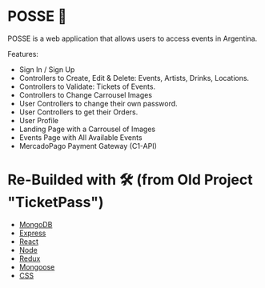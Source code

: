 # POSSE 🔖

POSSE is a web application that allows users to access events in Argentina.

Features:

- Sign In / Sign Up
- Controllers to Create, Edit & Delete: Events, Artists, Drinks, Locations.
- Controllers to Validate: Tickets of Events.
- Controllers to Change Carrousel Images
- User Controllers to change their own password.
- User Controllers to get their Orders.
- User Profile
- Landing Page with a Carrousel of Images
- Events Page with All Available Events
- MercadoPago Payment Gateway (C1-API)
  

# Re-Builded with 🛠️ (from Old Project "TicketPass")
* [MongoDB](https://www.mongodb.com/) 
* [Express](https://expressjs.com/es/) 
* [React](https://reactjs.org/) 
* [Node](https://nodejs.org/es/) 
* [Redux](https://es.redux.js.org/) 
* [Mongoose](https://mongoosejs.com/) 
* [CSS](https://developer.mozilla.org/es/docs/Web/CSS) 
